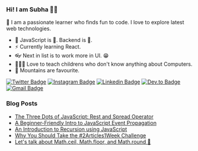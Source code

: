 ### Hi! I am Subha 👋🏽
🎨 I am a passionate learner who finds fun to code. I love to explore latest web technologies.
* 👔 JavaScript is 💝. Backend is 🌟.
* ⚡ Currently learning React.
* 👓 Next in list is to work more in UI. 😁
* 👨🏽‍🏫 Love to teach childrens who don't know anything about Computers.
* 🌄 Mountains are favourite.

[![Twitter Badge](https://img.shields.io/badge/-@Ami_Subha-1ca0f1?style=flat-square&labelColor=1ca0f1&logo=twitter&logoColor=white&link=https://twitter.com/Ami_Subha)](https://twitter.com/Ami_Subha) [![Instagram Badge](https://img.shields.io/badge/-nemotivity-E1306C?style=flat-square&labelColor=E1306C&logo=instagram&logoColor=white&link=https://www.instagram.com/nemotivity/)](https://www.instagram.com/nemotivity/) [![Linkedin Badge](https://img.shields.io/badge/-subhachanda-blue?style=flat-square&logo=Linkedin&logoColor=white&link=https://www.linkedin.com/in/subha-chanda/)](https://www.linkedin.com/in/subha-chanda/) [![Dev.to Badge](https://img.shields.io/badge/-@nemo011-000000?style=flat-square&labelColor=000000&logo=Dev.to&link=https://dev.to/nemo011/)](https://dev.to/nemo011)
[![Gmail Badge](https://img.shields.io/badge/-nemotivity@gmail.com-c14438?style=flat-square&logo=Gmail&logoColor=white&link=mailto:nemotivity@gmail.com)](mailto:kraghav123@gmail.com)

### Blog Posts
<!-- HASHNODE:START -->
- [The Three Dots of JavaScript: Rest and Spread Operator](https://blog.nemotivity.xyz/the-three-dots-of-javascript-rest-and-spread-operator-ckg4seylp05d2e9s1d87c0mci)
- [A Beginner-Friendly Intro to JavaScript Event Propagation](https://blog.nemotivity.xyz/a-beginner-friendly-intro-to-javascript-event-propagation-ckfqfoiip02yq4ws12rwge2vs)
- [An Introduction to Recursion using JavaScript](https://blog.nemotivity.xyz/an-introduction-to-recursion-using-javascript-ckfgx2nrq001xols17h787f87)
- [Why You Should Take the #2Articles1Week Challenge](https://blog.nemotivity.xyz/why-you-should-take-the-2articles1week-challenge-ckecu05sv00ga5ts16gwugzuy)
- [Let's talk about Math.ceil, Math.floor, and Math.round 🌿](https://blog.nemotivity.xyz/lets-talk-about-mathceil-mathfloor-and-mathround-cke5vz93f013r9ds14gri50db)
<!-- HASHNODE:END -->

<!--
**nemo0/nemo0** is a ✨ _special_ ✨ repository because its `README.md` (this file) appears on your GitHub profile.

Here are some ideas to get you started:

- 🔭 I’m currently working on ...
- 🌱 I’m currently learning ...
- 👯 I’m looking to collaborate on ...
- 🤔 I’m looking for help with ...
- 💬 Ask me about ...
- 📫 How to reach me: ...
- 😄 Pronouns: ...
- ⚡ Fun fact: ...
-->
